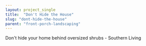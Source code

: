 ```yaml
---
layout: project_single
title:  "Don't Hide the House"
slug: "dont-hide-the-house"
parent: "front-porch-landscaping"
---
```

Don't hide your home behind oversized shrubs - Southern Living